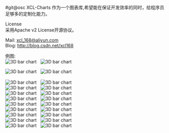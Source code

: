 #git@osc
 XCL-Charts 作为一个图表库,希望能在保证开发效率的同时，给程序员足够多的定制化能力。 <br/>
 
 License <br/>
      采用Apache v2 License开源协议。<br/>
 
 Mail: xcl_168@aliyun.com <br/>
 Blog: http://blog.csdn.net/xcl168
 <br/>

 例图:
 <br/>
 <img src="http://img.blog.csdn.net/20140611213206921?watermark/2/text/aHR0cDovL2Jsb2cuY3Nkbi5uZXQveGNsMTY4/font/5a6L5L2T/fontsize/400/fill/I0JBQkFCMA==/dissolve/70/gravity/Center" alt="3D bar chart" />
  &nbsp;
  <img src="http://img.blog.csdn.net/20140611213233687?watermark/2/text/aHR0cDovL2Jsb2cuY3Nkbi5uZXQveGNsMTY4/font/5a6L5L2T/fontsize/400/fill/I0JBQkFCMA==/dissolve/70/gravity/Center" alt="3D bar chart" />
  <br/>
  
  <img src="http://img.blog.csdn.net/20140611213310468?watermark/2/text/aHR0cDovL2Jsb2cuY3Nkbi5uZXQveGNsMTY4/font/5a6L5L2T/fontsize/400/fill/I0JBQkFCMA==/dissolve/70/gravity/Center" alt="3D bar chart" />
  &nbsp;
 <img src="http://img.blog.csdn.net/20140611213335156?watermark/2/text/aHR0cDovL2Jsb2cuY3Nkbi5uZXQveGNsMTY4/font/5a6L5L2T/fontsize/400/fill/I0JBQkFCMA==/dissolve/70/gravity/Center" alt="3D bar chart" />
  <br/>
  
  <br/>
  <img src="http://img.blog.csdn.net/20140611213359250?watermark/2/text/aHR0cDovL2Jsb2cuY3Nkbi5uZXQveGNsMTY4/font/5a6L5L2T/fontsize/400/fill/I0JBQkFCMA==/dissolve/70/gravity/Center" alt="3D bar chart" />
&nbsp;
  <img src="http://img.blog.csdn.net/20140611213416625?watermark/2/text/aHR0cDovL2Jsb2cuY3Nkbi5uZXQveGNsMTY4/font/5a6L5L2T/fontsize/400/fill/I0JBQkFCMA==/dissolve/70/gravity/Center" alt="3D bar chart" />
  
   <br/>
   <img src="http://img.blog.csdn.net/20140611213451328?watermark/2/text/aHR0cDovL2Jsb2cuY3Nkbi5uZXQveGNsMTY4/font/5a6L5L2T/fontsize/400/fill/I0JBQkFCMA==/dissolve/70/gravity/Center" alt="3D bar chart" />
  &nbsp;
  <img src="http://img.blog.csdn.net/20140611213512890?watermark/2/text/aHR0cDovL2Jsb2cuY3Nkbi5uZXQveGNsMTY4/font/5a6L5L2T/fontsize/400/fill/I0JBQkFCMA==/dissolve/70/gravity/Center" alt="3D bar chart" />
  <br/>
  
  <img src="http://img.blog.csdn.net/20140611213603093?watermark/2/text/aHR0cDovL2Jsb2cuY3Nkbi5uZXQveGNsMTY4/font/5a6L5L2T/fontsize/400/fill/I0JBQkFCMA==/dissolve/70/gravity/Center" alt="3D bar chart" />
  &nbsp;
 <img src="http://img.blog.csdn.net/20140611213636640?watermark/2/text/aHR0cDovL2Jsb2cuY3Nkbi5uZXQveGNsMTY4/font/5a6L5L2T/fontsize/400/fill/I0JBQkFCMA==/dissolve/70/gravity/Center" alt="3D bar chart" />
  <br/>
  
  <img src="http://img.blog.csdn.net/20140611213655281?watermark/2/text/aHR0cDovL2Jsb2cuY3Nkbi5uZXQveGNsMTY4/font/5a6L5L2T/fontsize/400/fill/I0JBQkFCMA==/dissolve/70/gravity/Center" alt="3D bar chart" />
  &nbsp;
    <img src="http://img.blog.csdn.net/20140611213715609?watermark/2/text/aHR0cDovL2Jsb2cuY3Nkbi5uZXQveGNsMTY4/font/5a6L5L2T/fontsize/400/fill/I0JBQkFCMA==/dissolve/70/gravity/Center" alt="3D bar chart" />
  <br/>
  
  <img src="http://img.blog.csdn.net/20140611213735312?watermark/2/text/aHR0cDovL2Jsb2cuY3Nkbi5uZXQveGNsMTY4/font/5a6L5L2T/fontsize/400/fill/I0JBQkFCMA==/dissolve/70/gravity/Center" alt="3D bar chart" />
   &nbsp;
 <img src="http://img.blog.csdn.net/20140611213841375?watermark/2/text/aHR0cDovL2Jsb2cuY3Nkbi5uZXQveGNsMTY4/font/5a6L5L2T/fontsize/400/fill/I0JBQkFCMA==/dissolve/70/gravity/Center" alt="3D bar chart" />
 <br/>
 
   <img src="http://img.blog.csdn.net/20140611213901843?watermark/2/text/aHR0cDovL2Jsb2cuY3Nkbi5uZXQveGNsMTY4/font/5a6L5L2T/fontsize/400/fill/I0JBQkFCMA==/dissolve/70/gravity/Center" alt="3D bar chart" />
 &nbsp;
 <img src="http://img.blog.csdn.net/20140611213922187?watermark/2/text/aHR0cDovL2Jsb2cuY3Nkbi5uZXQveGNsMTY4/font/5a6L5L2T/fontsize/400/fill/I0JBQkFCMA==/dissolve/70/gravity/Center" alt="3D bar chart" />

 <br/>
 
  <img src="http://img.blog.csdn.net/20140611213949078?watermark/2/text/aHR0cDovL2Jsb2cuY3Nkbi5uZXQveGNsMTY4/font/5a6L5L2T/fontsize/400/fill/I0JBQkFCMA==/dissolve/70/gravity/Center" alt="3D bar chart" />
  &nbsp;
 <img src="http://img.blog.csdn.net/20140611214040453?watermark/2/text/aHR0cDovL2Jsb2cuY3Nkbi5uZXQveGNsMTY4/font/5a6L5L2T/fontsize/400/fill/I0JBQkFCMA==/dissolve/70/gravity/Center" alt="3D bar chart" />
 <br/>
 
  <img src="http://img.blog.csdn.net/20140611214102109?watermark/2/text/aHR0cDovL2Jsb2cuY3Nkbi5uZXQveGNsMTY4/font/5a6L5L2T/fontsize/400/fill/I0JBQkFCMA==/dissolve/70/gravity/Center" alt="3D bar chart" />
 &nbsp;
  <img src="http://img.blog.csdn.net/20140611214132625?watermark/2/text/aHR0cDovL2Jsb2cuY3Nkbi5uZXQveGNsMTY4/font/5a6L5L2T/fontsize/400/fill/I0JBQkFCMA==/dissolve/70/gravity/Center" alt="3D bar chart" />
 
<br/>
  
  <img src="http://img.blog.csdn.net/20140611214155312?watermark/2/text/aHR0cDovL2Jsb2cuY3Nkbi5uZXQveGNsMTY4/font/5a6L5L2T/fontsize/400/fill/I0JBQkFCMA==/dissolve/70/gravity/Center" alt="3D bar chart" />
  &nbsp;
 <img src="http://img.blog.csdn.net/20140611214208953?watermark/2/text/aHR0cDovL2Jsb2cuY3Nkbi5uZXQveGNsMTY4/font/5a6L5L2T/fontsize/400/fill/I0JBQkFCMA==/dissolve/70/gravity/Center" alt="3D bar chart" />
<br/>